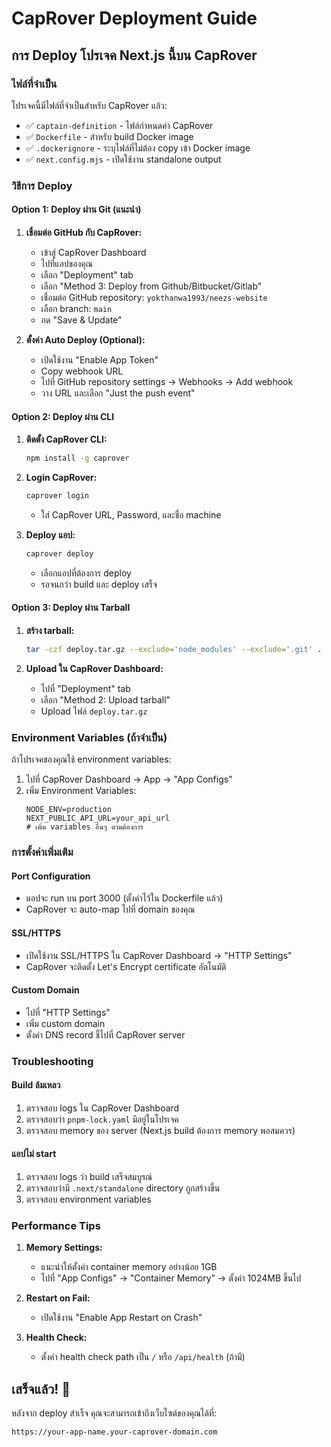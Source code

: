# CapRover Deployment Guide

## การ Deploy โปรเจค Next.js นี้บน CapRover

### ไฟล์ที่จำเป็น
โปรเจคนี้มีไฟล์ที่จำเป็นสำหรับ CapRover แล้ว:
- ✅ `captain-definition` - ไฟล์กำหนดค่า CapRover
- ✅ `Dockerfile` - สำหรับ build Docker image
- ✅ `.dockerignore` - ระบุไฟล์ที่ไม่ต้อง copy เข้า Docker image
- ✅ `next.config.mjs` - เปิดใช้งาน standalone output

### วิธีการ Deploy

#### Option 1: Deploy ผ่าน Git (แนะนำ)

1. **เชื่อมต่อ GitHub กับ CapRover:**
   - เข้าสู่ CapRover Dashboard
   - ไปที่แอปของคุณ
   - เลือก "Deployment" tab
   - เลือก "Method 3: Deploy from Github/Bitbucket/Gitlab"
   - เชื่อมต่อ GitHub repository: `yokthanwa1993/neezs-website`
   - เลือก branch: `main`
   - กด "Save & Update"

2. **ตั้งค่า Auto Deploy (Optional):**
   - เปิดใช้งาน "Enable App Token"
   - Copy webhook URL
   - ไปที่ GitHub repository settings → Webhooks → Add webhook
   - วาง URL และเลือก "Just the push event"

#### Option 2: Deploy ผ่าน CLI

1. **ติดตั้ง CapRover CLI:**
   ```bash
   npm install -g caprover
   ```

2. **Login CapRover:**
   ```bash
   caprover login
   ```
   - ใส่ CapRover URL, Password, และชื่อ machine

3. **Deploy แอป:**
   ```bash
   caprover deploy
   ```
   - เลือกแอปที่ต้องการ deploy
   - รอจนกว่า build และ deploy เสร็จ

#### Option 3: Deploy ผ่าน Tarball

1. **สร้าง tarball:**
   ```bash
   tar -czf deploy.tar.gz --exclude='node_modules' --exclude='.git' .
   ```

2. **Upload ใน CapRover Dashboard:**
   - ไปที่ "Deployment" tab
   - เลือก "Method 2: Upload tarball"
   - Upload ไฟล์ `deploy.tar.gz`

### Environment Variables (ถ้าจำเป็น)

ถ้าโปรเจคของคุณใช้ environment variables:
1. ไปที่ CapRover Dashboard → App → "App Configs"
2. เพิ่ม Environment Variables:
   ```
   NODE_ENV=production
   NEXT_PUBLIC_API_URL=your_api_url
   # เพิ่ม variables อื่นๆ ตามต้องการ
   ```

### การตั้งค่าเพิ่มเติม

#### Port Configuration
- แอปจะ run บน port 3000 (ตั้งค่าไว้ใน Dockerfile แล้ว)
- CapRover จะ auto-map ไปที่ domain ของคุณ

#### SSL/HTTPS
- เปิดใช้งาน SSL/HTTPS ใน CapRover Dashboard → "HTTP Settings"
- CapRover จะติดตั้ง Let's Encrypt certificate อัตโนมัติ

#### Custom Domain
- ไปที่ "HTTP Settings"
- เพิ่ม custom domain
- ตั้งค่า DNS record ชี้ไปที่ CapRover server

### Troubleshooting

#### Build ล้มเหลว
1. ตรวจสอบ logs ใน CapRover Dashboard
2. ตรวจสอบว่า `pnpm-lock.yaml` มีอยู่ในโปรเจค
3. ตรวจสอบ memory ของ server (Next.js build ต้องการ memory พอสมควร)

#### แอปไม่ start
1. ตรวจสอบ logs ว่า build เสร็จสมบูรณ์
2. ตรวจสอบว่ามี `.next/standalone` directory ถูกสร้างขึ้น
3. ตรวจสอบ environment variables

### Performance Tips

1. **Memory Settings:**
   - แนะนำให้ตั้งค่า container memory อย่างน้อย 1GB
   - ไปที่ "App Configs" → "Container Memory" → ตั้งค่า 1024MB ขึ้นไป

2. **Restart on Fail:**
   - เปิดใช้งาน "Enable App Restart on Crash"

3. **Health Check:**
   - ตั้งค่า health check path เป็น `/` หรือ `/api/health` (ถ้ามี)

## เสร็จแล้ว! 🚀

หลังจาก deploy สำเร็จ คุณจะสามารถเข้าถึงเว็บไซต์ของคุณได้ที่:
```
https://your-app-name.your-caprover-domain.com
```
